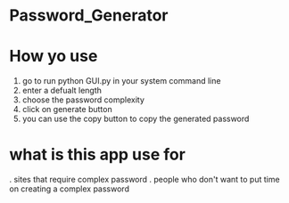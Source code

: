 # Password_Generator

# How yo use
1. go to run python GUI.py in your system command line
2. enter a defualt length
3. choose the password complexity
4. click on generate button
5. you can use the copy button to copy the generated password

# what is this app use for
. sites that require complex password
. people who don't want to put time on creating a complex password
